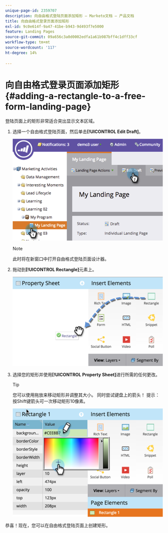 ```yaml
---
unique-page-id: 2359707
description: 向自由格式登陆页面添加矩形 — Marketo文档 — 产品文档
title: 向自由格式登录页面添加矩形
exl-id: 9c0e614f-9a47-41be-b943-9d493f7e5000
feature: Landing Pages
source-git-commit: 09a656c3a0d0002edfa1a61b987bff4c1dff33cf
workflow-type: tm+mt
source-wordcount: '117'
ht-degree: 14%

---
```


# 向自由格式登录页面添加矩形 {#adding-a-rectangle-to-a-free-form-landing-page}

登陆页面上的矩形非常适合突出显示文本区域。

1. 选择一个自由格式登陆页面，然后单击&#x200B;**[!UICONTROL Edit Draft]**。

   ![](assets/image2014-9-16-14-3a50-3a51.png)

   >[!NOTE]
   >
   >此时将在新窗口中打开自由格式登陆页面设计器。

1. 拖动到&#x200B;**[!UICONTROL Rectangle]**&#x200B;元素上。

   ![](assets/image2015-5-21-14-3a48-3a45.png)

1. 选择您的矩形并使用&#x200B;**[!UICONTROL Property Sheet]**&#x200B;进行所需的任何更改。

   >[!TIP]
   >
   >您可以使用拖放来移动矩形并调整其大小。 同时尝试键盘上的箭头！ 提示：按Shift键箭头可一次移动矩形10像素。

   ![](assets/image2015-5-21-14-3a50-3a24.png)

恭喜！现在，您可以在自由格式登陆页面上创建矩形。
